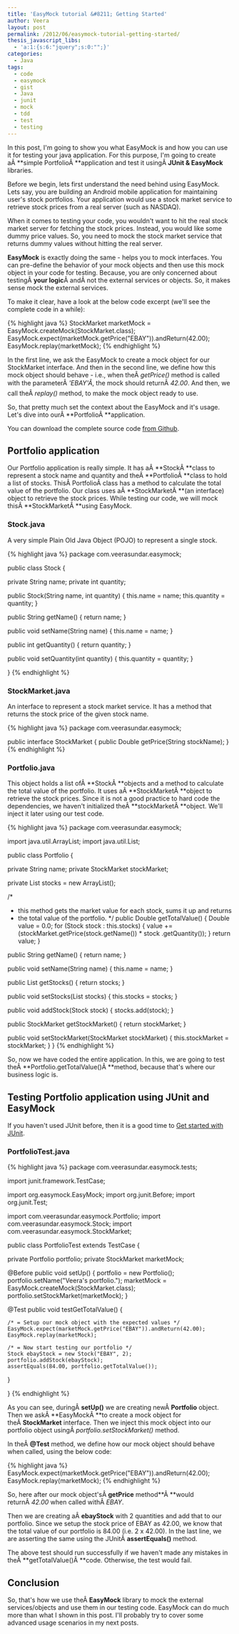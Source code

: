```yaml
---
title: 'EasyMock tutorial &#8211; Getting Started'
author: Veera
layout: post
permalink: /2012/06/easymock-tutorial-getting-started/
thesis_javascript_libs:
  - 'a:1:{s:6:"jquery";s:0:"";}'
categories:
  - Java
tags:
  - code
  - easymock
  - gist
  - Java
  - junit
  - mock
  - tdd
  - test
  - testing
---
```


In this post, I'm going to show you what EasyMock is and how you can use it for testing your java application. For this purpose, I'm going to create aÂ **simple PortfolioÂ **application and test it usingÂ **JUnit & EasyMock** libraries.

Before we begin, lets first understand the need behind using EasyMock. Lets say, you are building an Android mobile application for maintaining user's stock portfolios. Your application would use a stock market service to retrieve stock prices from a real server (such as NASDAQ).

When it comes to testing your code, you wouldn't want to hit the real stock market server for fetching the stock prices. Instead, you would like some dummy price values. So, you need to mock the stock market service that returns dummy values without hitting the real server.

**EasyMock** is exactly doing the same - helps you to mock interfaces. You can pre-define the behavior of your mock objects and then use this mock object in your code for testing. Because, you are only concerned about testingÂ **your logic**Â andÂ not the external services or objects. So, it makes sense mock the external services.

To make it clear, have a look at the below code excerpt (we'll see the complete code in a while):

{% highlight java %}
StockMarket marketMock = EasyMock.createMock(StockMarket.class);
EasyMock.expect(marketMock.getPrice("EBAY")).andReturn(42.00);
EasyMock.replay(marketMock);
{% endhighlight %}

In the first line, we ask the EasyMock to create a mock object for our StockMarket interface. And then in the second line, we define how this mock object should behave - i.e., when theÂ *getPrice()* method is called with the parameterÂ *'EBAY'Â*, the mock should returnÂ *42.00*. And then, we call theÂ *replay()* method, to make the mock object ready to use.

So, that pretty much set the context about the EasyMock and it's usage. Let's dive into ourÂ **PortfolioÂ **application.

You can download the complete source code [from Github][1].

## Portfolio application

 [1]: https://github.com/vraa/SimplePortfolio "Simple portfolio source code in GitHub"

Our Portfolio application is really simple. It has aÂ **StockÂ **class to represent a stock name and quantity and theÂ **PortfolioÂ **class to hold a list of stocks. ThisÂ PortfolioÂ class has a method to calculate the total value of the portfolio. Our class uses aÂ **StockMarketÂ **(an interface) object to retrieve the stock prices. While testing our code, we will mock thisÂ **StockMarketÂ **using EasyMock.

### Stock.java

A very simple Plain Old Java Object (POJO) to represent a single stock.

{% highlight java %}
package com.veerasundar.easymock;

public class Stock {

  private String name;
  private int quantity;

  public Stock(String name, int quantity) {
    this.name = name;
    this.quantity = quantity;
  }

  public String getName() {
    return name;
  }

  public void setName(String name) {
    this.name = name;
  }

  public int getQuantity() {
    return quantity;
  }

  public void setQuantity(int quantity) {
    this.quantity = quantity;
  }

}
{% endhighlight %}

### StockMarket.java

An interface to represent a stock market service. It has a method that returns the stock price of the given stock name.

{% highlight java %}
package com.veerasundar.easymock;

public interface StockMarket {
  public Double getPrice(String stockName);
}
{% endhighlight %}

### Portfolio.java

This object holds a list ofÂ **StockÂ **objects and a method to calculate the total value of the portfolio. It uses aÂ **StockMarketÂ **object to retrieve the stock prices. Since it is not a good practice to hard code the dependencies, we haven't initialized theÂ **stockMarketÂ **object. We'll inject it later using our test code.

{% highlight java %}
package com.veerasundar.easymock;

import java.util.ArrayList;
import java.util.List;

public class Portfolio {

  private String name;
  private StockMarket stockMarket;

  private List<Stock> stocks = new ArrayList<Stock>();

  /*
   * this method gets the market value for each stock, sums it up and returns
   * the total value of the portfolio.
   */
  public Double getTotalValue() {
    Double value = 0.0;
    for (Stock stock : this.stocks) {
      value += (stockMarket.getPrice(stock.getName()) * stock
          .getQuantity());
    }
    return value;
  }

  public String getName() {
    return name;
  }

  public void setName(String name) {
    this.name = name;
  }

  public List<Stock> getStocks() {
    return stocks;
  }

  public void setStocks(List<Stock> stocks) {
    this.stocks = stocks;
  }

  public void addStock(Stock stock) {
    stocks.add(stock);
  }

  public StockMarket getStockMarket() {
    return stockMarket;
  }

  public void setStockMarket(StockMarket stockMarket) {
    this.stockMarket = stockMarket;
  }
}
{% endhighlight %}

So, now we have coded the entire application. In this, we are going to test theÂ **Portfolio.getTotalValue()Â **method, because that's where our business logic is. 

## Testing Portfolio application using JUnit and EasyMock

If you haven't used JUnit before, then it is a good time to [Get started with JUnit][2].

### PortfolioTest.java

 [2]: http://veerasundar.com/blog/2009/06/getting-started-with-junit-4-java-testing-framework/ "Getting started with JUnit 4"

{% highlight java %}
package com.veerasundar.easymock.tests;

import junit.framework.TestCase;

import org.easymock.EasyMock;
import org.junit.Before;
import org.junit.Test;

import com.veerasundar.easymock.Portfolio;
import com.veerasundar.easymock.Stock;
import com.veerasundar.easymock.StockMarket;

public class PortfolioTest extends TestCase {

  private Portfolio portfolio;
  private StockMarket marketMock;

  @Before
  public void setUp() {
    portfolio = new Portfolio();
    portfolio.setName("Veera's portfolio.");
    marketMock = EasyMock.createMock(StockMarket.class);
    portfolio.setStockMarket(marketMock);
  }

  @Test
  public void testGetTotalValue() {

    /* = Setup our mock object with the expected values */
    EasyMock.expect(marketMock.getPrice("EBAY")).andReturn(42.00);
    EasyMock.replay(marketMock);

    /* = Now start testing our portfolio */
    Stock ebayStock = new Stock("EBAY", 2);
    portfolio.addStock(ebayStock);
    assertEquals(84.00, portfolio.getTotalValue());
  }

}
{% endhighlight %}

As you can see, duringÂ **setUp()** we are creating newÂ **Portfolio** object. Then we askÂ **EasyMockÂ **to create a mock object for theÂ **StockMarket** interface. Then we inject this mock object into our portfolio object usingÂ *portfolio.setStockMarket()* method.

In theÂ **@Test** method, we define how our mock object should behave when called, using the below code:

{% highlight java %}
EasyMock.expect(marketMock.getPrice("EBAY")).andReturn(42.00);
EasyMock.replay(marketMock);
{% endhighlight %}

So, here after our mock object'sÂ **getPrice** method**Â **would returnÂ *42.00* when called withÂ *EBAY*.

Then we are creating aÂ **ebayStock** with 2 quantities and add that to our portfolio. Since we setup the stock price of EBAY as 42.00, we know that the total value of our portfolio is 84.00 (i.e. 2 x 42.00). In the last line, we are asserting the same using the JUnitÂ **assertEquals()** method.

The above test should run successfully if we haven't made any mistakes in theÂ **getTotalValue()Â **code. Otherwise, the test would fail.

## Conclusion

So, that's how we use theÂ **EasyMock** library to mock the external services/objects and use them in our testing code. EasyMock can do much more than what I shown in this post. I'll probably try to cover some advanced usage scenarios in my next posts.